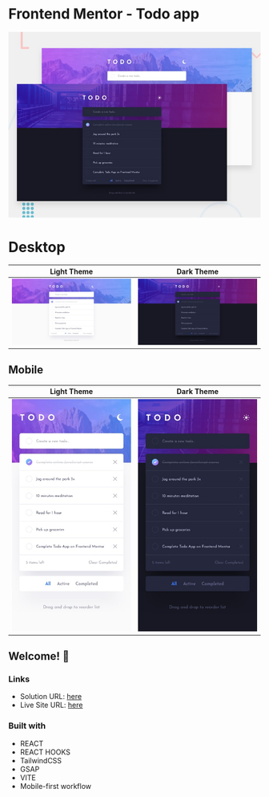 # Frontend Mentor - Todo app

![Design preview for the Todo app coding challenge](./public/design/desktop-preview.jpg)

# Desktop

Light Theme | Dark Theme
--- | ---
![Design preview for mobile light](./public/design/desktop-design-light.jpg) | ![Design preview for mobile dark](./public/design/desktop-design-dark.jpg)

## Mobile

Light Theme | Dark Theme
--- | ---
![Design preview for mobile light](./public/design/mobile-design-light.jpg) | ![Design preview for mobile dark](./public/design/mobile-design-dark.jpg)

## Welcome! 👋


### Links

-   Solution URL: [here](https://www.frontendmentor.io/solutions/todoapp-react-tailwindcss-r88abIWgGG)
-   Live Site URL: [here](https://todo-app-three-ashy.vercel.app/)

### Built with

-   REACT 
-   REACT HOOKS
-   TailwindCSS
-   GSAP
-   VITE
-   Mobile-first workflow
